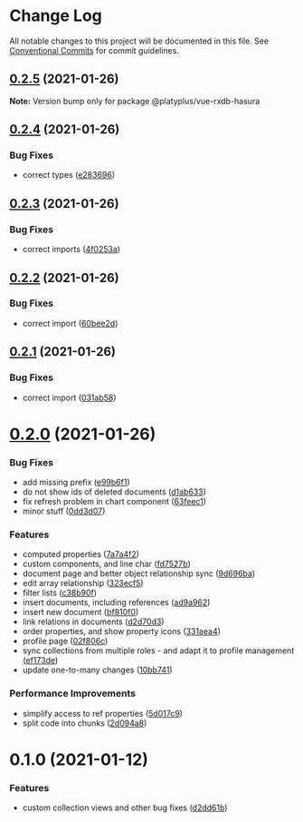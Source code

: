 # Change Log

All notable changes to this project will be documented in this file.
See [Conventional Commits](https://conventionalcommits.org) for commit guidelines.

## [0.2.5](https://github.com/platyplus/platydev/compare/@platyplus/vue-rxdb-hasura@0.2.4...@platyplus/vue-rxdb-hasura@0.2.5) (2021-01-26)

**Note:** Version bump only for package @platyplus/vue-rxdb-hasura





## [0.2.4](https://github.com/platyplus/platydev/compare/@platyplus/vue-rxdb-hasura@0.2.3...@platyplus/vue-rxdb-hasura@0.2.4) (2021-01-26)


### Bug Fixes

* correct types ([e283696](https://github.com/platyplus/platydev/commit/e2836966c4c699e1722e181f9bd0053fa88e3468))





## [0.2.3](https://github.com/platyplus/platydev/compare/@platyplus/vue-rxdb-hasura@0.2.2...@platyplus/vue-rxdb-hasura@0.2.3) (2021-01-26)


### Bug Fixes

* correct imports ([4f0253a](https://github.com/platyplus/platydev/commit/4f0253ad5a71402a01f1c2ca98bd8c263cea1c38))





## [0.2.2](https://github.com/platyplus/platydev/compare/@platyplus/vue-rxdb-hasura@0.2.1...@platyplus/vue-rxdb-hasura@0.2.2) (2021-01-26)


### Bug Fixes

* correct import ([60bee2d](https://github.com/platyplus/platydev/commit/60bee2d62db7b84b83e2ae9410685219012f6244))





## [0.2.1](https://github.com/platyplus/platydev/compare/@platyplus/vue-rxdb-hasura@0.2.0...@platyplus/vue-rxdb-hasura@0.2.1) (2021-01-26)


### Bug Fixes

* correct import ([031ab58](https://github.com/platyplus/platydev/commit/031ab584bcd534494d230d589032c6e4c59e1101))





# [0.2.0](https://github.com/platyplus/platydev/compare/@platyplus/vue-rxdb-hasura@0.1.0...@platyplus/vue-rxdb-hasura@0.2.0) (2021-01-26)


### Bug Fixes

* add missing prefix ([e99b6f1](https://github.com/platyplus/platydev/commit/e99b6f1d45a61a7adc0464807540265e98458ddb))
* do not show ids of deleted documents ([d1ab633](https://github.com/platyplus/platydev/commit/d1ab633c0301a6f616d1af403732efc0db0d5a66))
* fix refresh problem in chart component ([63feec1](https://github.com/platyplus/platydev/commit/63feec19aa0f676486b97810e760d08d5131b1c5))
* minor stuff ([0dd3d07](https://github.com/platyplus/platydev/commit/0dd3d07916912433ba60c2a318680f019e6a6618))


### Features

* computed properties ([7a7a4f2](https://github.com/platyplus/platydev/commit/7a7a4f2bab688420fc8397cd56c9f7e0abbf9e6f))
* custom components, and line char ([fd7527b](https://github.com/platyplus/platydev/commit/fd7527b566a36b9bd0dc540f183529993cb4f664))
* document page and better object relationship sync ([9d696ba](https://github.com/platyplus/platydev/commit/9d696baa9229173a1a60d111e2e296fcad54376f))
* edit array relationship ([323ecf5](https://github.com/platyplus/platydev/commit/323ecf50230b37e54a1b855add5ae73ea115cdcb))
* filter lists ([c38b90f](https://github.com/platyplus/platydev/commit/c38b90ffcfc1d59f321722fd26f9bad1626c0934))
* insert documents, including references ([ad9a962](https://github.com/platyplus/platydev/commit/ad9a962455cc4cc3f7bdd9a1e3fa503846547f74))
* insert new document ([bf810f0](https://github.com/platyplus/platydev/commit/bf810f036e821b7d27eff921e764f77dc15624b5))
* link relations in documents ([d2d70d3](https://github.com/platyplus/platydev/commit/d2d70d3201a799895e0f23e5305890da0d781ab0))
* order properties, and show property icons ([331aea4](https://github.com/platyplus/platydev/commit/331aea48bd83b12b8d5f724187275db9f673ba45))
* profile page ([02f806c](https://github.com/platyplus/platydev/commit/02f806c59cc7001db48fed22cfa7c4d7316ed352))
* sync collections from multiple roles - and adapt it to profile management ([ef173de](https://github.com/platyplus/platydev/commit/ef173decfe4c549214affce8fe83bf085bde65a8))
* update one-to-many changes ([10bb741](https://github.com/platyplus/platydev/commit/10bb7415f1d246c484face0f1bc86a7b22638654))


### Performance Improvements

* simplify access to ref properties ([5d017c9](https://github.com/platyplus/platydev/commit/5d017c9d83ffe8c3a7777bcab871a80557de05ae))
* split code into chunks ([2d094a8](https://github.com/platyplus/platydev/commit/2d094a8e32b0bfca4ec5ca5d73bab126df60ca74))





# 0.1.0 (2021-01-12)


### Features

* custom collection views and other bug fixes ([d2dd61b](https://github.com/platyplus/platydev/commit/d2dd61b694ae0432cb97ab2d532a32ae13ae6d02))
